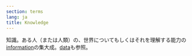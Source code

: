 ```yaml
---
section: terms
lang: ja
title: Knowledge
---
```


知識。ある人（または人類）の、世界についてもしくはそれを理解する能力の[information](/glossary/ja/terms/information/)の集大成。[data](/glossary/ja/terms/data/)も参照。
